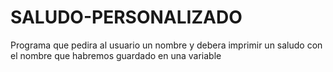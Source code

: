# SALUDO-PERSONALIZADO
Programa que pedira al usuario un nombre y debera imprimir un saludo con el nombre que habremos guardado en una variable
